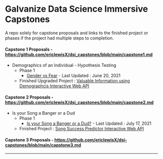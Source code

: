 # Galvanize Data Science Immersive Capstones
A repo solely for capstone proposals and links to the finished project or phases if the project had multiple steps to completion. 

#### Capstone 1 Proposals - https://github.com/ericlewisX/dsi_capstones/blob/main/capstone1.md

  - Demographics of an Individual - Hypothesis Testing 
    - Phase 1
      - [Gender vs Fear](https://github.com/ericlewisX/gender-vs-fear) - Last Updated : June 20, 2021
    - Finished Upgraded Project : [Valuable Information using Demographcis Interactive Web API](pass)


#### Capstone 2 Proposals - https://github.com/ericlewisX/dsi_capstones/blob/main/capstone2.md

  - Is your Song a Banger or a Dud 
    - Phase 1
      - [Is your Song a Banger or a Dud?](https://github.com/ericlewisX/is-your-song-a-banger-or-a-dud) - Last Updated : July 17, 2021
    - Finished Project : [Song Success Predictor Interactive Web API]()

#### Capstone 3 Proposals - https://github.com/ericlewisX/dsi-capstones/blob/main/capstone3.md

---


